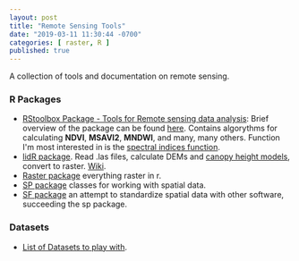 ```yaml
---
layout: post
title: "Remote Sensing Tools"
date: "2019-03-11 11:30:44 -0700"
categories: [ raster, R ]
published: true
---
```


A collection of tools and documentation on remote sensing.

### R Packages

* [RStoolbox  Package - Tools for Remote sensing data analysis](https://www.rdocumentation.org/packages/RStoolbox/versions/0.2.4):  Brief overview of the package can be found [here](http://bleutner.github.io/RStoolbox/rstbx-docu/RStoolbox.html).  Contains algorythms for calculating **NDVI**, **MSAVI2**, **MNDWI**, and many, many others.  Function I'm most interested in is the [spectral indices function](http://bleutner.github.io/RStoolbox/rstbx-docu/spectralIndices.html).
* [lidR package](https://github.com/Jean-Romain/lidR). Read .las files, calculate DEMs and [canopy height models](https://github.com/Jean-Romain/lidR/wiki/Rasterizing-perfect-canopy-height-models), convert to raster. [Wiki](https://github.com/Jean-Romain/lidR/wiki).
* [Raster package](https://www.rdocumentation.org/packages/raster/versions/2.8-19) everything raster in r.
* [SP package](https://www.rdocumentation.org/packages/sp) classes for working with spatial data.
* [SF package](https://www.rdocumentation.org/packages/sf) an attempt to standardize spatial data with other software, succeeding the sp package.

### Datasets
* [List of Datasets to play with](https://github.com/chrieke/awesome-satellite-imagery-datasets).
